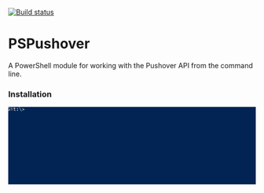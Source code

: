 [![Build status](https://ci.appveyor.com/api/projects/status/pjvxerp8fodakbo7/branch/master?svg=true)](https://ci.appveyor.com/project/ngetchell/pspushover/branch/master)

# PSPushover
A PowerShell module for working with the Pushover API from the command line.

### Installation
![Install](Media/install.gif)
